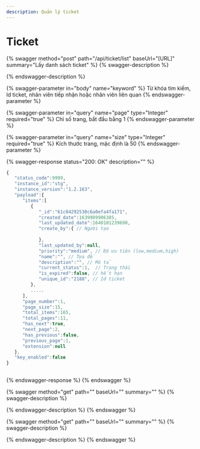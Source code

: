 ```yaml
---
description: Quản lý ticket
---
```


# Ticket

{% swagger method="post" path="/api/ticket/list" baseUrl="[URL]" summary="Lấy danh sách ticket" %}
{% swagger-description %}

{% endswagger-description %}

{% swagger-parameter in="body" name="keyword" %}
Từ khóa tìm kiếm, Id ticket, nhân viên tiếp nhận hoặc nhân viên liên quan
{% endswagger-parameter %}

{% swagger-parameter in="query" name="page" type="Integer" required="true" %}
Chỉ số trang, bắt đầu bằng 1
{% endswagger-parameter %}

{% swagger-parameter in="query" name="size" type="Integer" required="true" %}
Kích thước trang, mặc định là 50
{% endswagger-parameter %}

{% swagger-response status="200: OK" description="" %}
```javascript
{
   "status_code":9999,
   "instance_id":"stg",
   "instance_version":"1.2.163",
   "payload":{
      "items":[
         {
            "_id":"61c04292530c6a0efa4fa171",
            "created_date":1639989906385,
            "last_updated_date":1640101239690,
            "create_by":{ // Người tạo
               
            },
            "last_updated_by":null,
            "priority":"medium", // Độ ưu tiên (low,medium,high)
            "name":"", // Tựa đề
            "description":"", // Mô tả
            "current_status":1,  // Trạng thái
            "is_expired":false, // hết hạn
            "unique_id":"2188", // Id ticket
         },
         .....
      ],
      "page_number":1,
      "page_size":15,
      "total_items":165,
      "total_pages":11,
      "has_next":true,
      "next_page":2,
      "has_previous":false,
      "previous_page":1,
      "extension":null
   },
   "key_enabled":false
}
            
```
{% endswagger-response %}
{% endswagger %}

{% swagger method="get" path="" baseUrl="" summary="" %}
{% swagger-description %}

{% endswagger-description %}
{% endswagger %}

{% swagger method="get" path="" baseUrl="" summary="" %}
{% swagger-description %}

{% endswagger-description %}
{% endswagger %}
